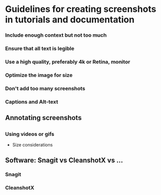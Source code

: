 # Guidelines for creating screenshots in tutorials and documentation

### Include enough context but not too much

### Ensure that all text is legible

### Use a high quality, preferably 4k or Retina, monitor

### Optimize the image for size

### Don't add too many screenshots

### Captions and Alt-text

## Annotating screenshots

## 

### Using videos or gifs

* Size considerations

## Software: Snagit vs CleanshotX vs ...

### Snagit

### CleanshotX

 
